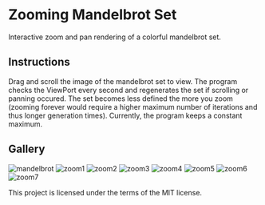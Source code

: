 # Zooming Mandelbrot Set

Interactive zoom and pan rendering of a colorful mandelbrot set.

## Instructions

Drag and scroll the image of the mandelbrot set to view. The program
checks the ViewPort every second and regenerates the set if scrolling
or panning occured. The set becomes less defined the more you zoom
(zooming forever would require a higher maximum number of iterations
and thus longer generation times). Currently, the program keeps a constant
maximum.

## Gallery

![mandelbrot](https://github.com/swarmalator/mandelbrot-zoom/blob/master/images/mandelbrot.png)
![zoom1](https://github.com/swarmalator/mandelbrot-zoom/blob/master/images/zoom1.png)
![zoom2](https://github.com/swarmalator/mandelbrot-zoom/blob/master/images/zoom2.png)
![zoom3](https://github.com/swarmalator/mandelbrot-zoom/blob/master/images/zoom3.png)
![zoom4](https://github.com/swarmalator/mandelbrot-zoom/blob/master/images/zoom4.png)
![zoom5](https://github.com/swarmalator/mandelbrot-zoom/blob/master/images/zoom5.png)
![zoom6](https://github.com/swarmalator/mandelbrot-zoom/blob/master/images/zoom6.png)
![zoom7](https://github.com/swarmalator/mandelbrot-zoom/blob/master/images/zoom7.png)

This project is licensed under the terms of the MIT license.

